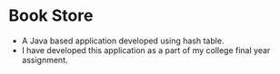 # Book Store

+ A Java based application developed using hash table. 
+ I have developed this application as a part of my college final year assignment.

